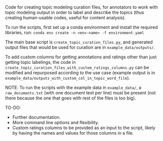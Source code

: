 Code for creating topic modeling curation files, for annotators to work with topic modeling output in order to label and describe the topics (thus creating human-usable codes, useful for content analysis).

To run the scripts, first set up a conda environment and install the required libraries, run: `conda env create -n <env-name> -f environment.yaml`

The main base script is `create_topic_curation_files.py`, and generated output files that would be used for curation are in `example_data/outputs/`. 

To add custom columns for getting annotations and ratings other than just getting topic labelings, the code in `create_topic_curation_files_with_custom_ratings_columns.py` can be modified and repurposed according to the use case (example output is in `example_data/outputs_with_custom_col_in_topic_word_file`).

NOTE: To run the scripts with the example data in `example_data/`, a `raw_documents.txt` (with one document text per line) must be present (not there because the one that goes with rest of the files is too big).

TO-DO: 

- Further documentation.
- More command line options and flexibility. 
- Custom ratings columns to be provided as an input to the script, likely by having the names and values for those columns in a file. 

